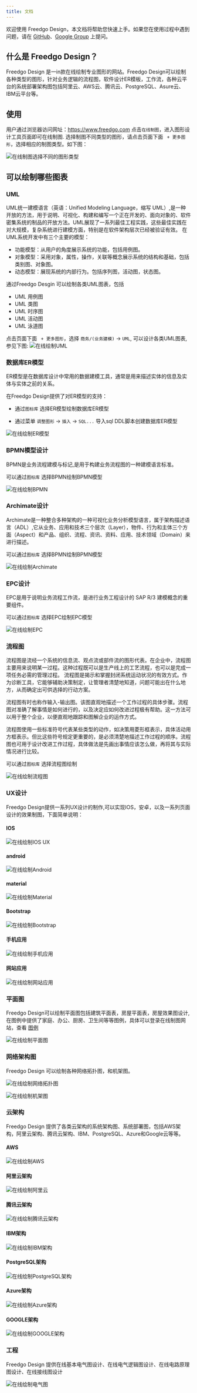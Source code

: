 ```yaml
---
title: 文档
---
```


欢迎使用 Freedgo Design，本文档将帮助您快速上手。如果您在使用过程中遇到问题，请在 [GitHub](https://github.com/csy2013/freedgo/issues)、[Google Group](https://groups.google.com/group/freedgo) 上提问。

## 什么是 Freedgo Design？

Freedgo Design 是一in款在线绘制专业图形的网站。Freedgo Design可以绘制各种类型的图形，针对业务逻辑的流程图，软件设计ER模板，工作流，各种云平台的系统部署架构图包括阿里云、AWS云、腾讯云、PostgreSQL、Asure云、IBM云平台等。



## 使用

用户通过浏览器访问网址：https://www.freedgo.com 点击`在线制图`，进入图形设计工具页面即可在线制图.
选择制图不同类型的图形，请点击页面下面 ` + 更多图形`，选择相应的制图类型。如下图：

![在线制图选择不同的图形类型](https://www.freedgo.com/public/themes/freedgo/index2.png "在线制图选择不同的图形类型")



## 可以绘制哪些图表

### UML

UML统一建模语言（英语：Unified Modeling Language，缩写 UML）,是一种开放的方法，用于说明、可视化、构建和编写一个正在开发的、面向对象的、软件密集系统的制品的开放方法。UML展现了一系列最佳工程实践，这些最佳实践在对大规模，复杂系统进行建模方面，特别是在软件架构层次已经被验证有效。
在UML系统开发中有三个主要的模型：
- 功能模型：从用户的角度展示系统的功能，包括用例图。
- 对象模型：采用对象，属性，操作，关联等概念展示系统的结构和基础，包括类别图、对象图。
- 动态模型：展现系统的内部行为。包括序列图，活动图，状态图。

通过Freedgo Desgin 可以绘制各类UML图表，包括

- UML 用例图
- UML 类图
- UML 时序图
- UML 活动图
- UML 泳道图

点击页面下面 ` + 更多图形`，选择 `商务/(业务建模)` -> `UML`, 可以设计各类UML图表, 参见下图:
![在线绘制UML](https://www.freedgo.com/public/themes/freedgo/index1.png "在线绘制UML")


### 数据库ER模型

ER模型是在数据库设计中常用的数据建模工具，通常是用来描述实体的信息及实体与实体之前的关系。

在Freedgo Design提供了对ER模型的支持：

- 通过`图标库` 选择ER模型绘制数据库ER模型

- 通过菜单 `调整图形` -> `插入` -> `SQL...` 导入sql DDL脚本创建数据库ER模型

![在线绘制ER模型](https://www.freedgo.com/public/themes/freedgo/index4.png "在线绘制ER模型")

<script async src="https://pagead2.googlesyndication.com/pagead/js/adsbygoogle.js"></script><ins class="adsbygoogle" style="display:block; text-align:center;" data-ad-layout="in-article" data-ad-format="fluid" data-ad-client="ca-pub-9055212255210230" data-ad-slot="7941459222"></ins> <script>(adsbygoogle = window.adsbygoogle || []).push({});</script>

### BPMN模型设计

BPMN是业务流程建模与标记,是用于构建业务流程图的一种建模语言标准。

可以通过`图标库` 选择BPMN绘制BPMN模型

![在线绘制BPMN](https://www.freedgo.com/public/themes/freedgo/index5.png "在线绘制BPMN")

### Archimate设计

Archimate是一种整合多种架构的一种可视化业务分析模型语言，属于架构描述语言（ADL）,它从业务、应用和技术三个层次（Layer），物件、行为和主体三个方面（Aspect）和产品、组织、流程、资讯、资料、应用、技术领域（Domain）来进行描述。

可以通过`图标库` 选择BPMN绘制BPMN模型

![在线绘制Archimate](https://www.freedgo.com/public/themes/freedgo/index6.png "在线绘制Archimate")

### EPC设计

EPC是用于说明业务流程工作流，是进行业务工程设计的 SAP R/3 建模概念的重要组件。

可以通过`图标库` 选择EPC绘制EPC模型

![在线绘制EPC](https://www.freedgo.com/public/themes/freedgo/index7.png "在线绘制EPC")

### 流程图

流程图是流经一个系统的信息流、观点流或部件流的图形代表。在企业中，流程图主要用来说明某一过程。这种过程既可以是生产线上的工艺流程，也可以是完成一项任务必需的管理过程。
流程图是揭示和掌握封闭系统运动状况的有效方式。作为诊断工具，它能够辅助决策制定，让管理者清楚地知道，问题可能出在什么地方，从而确定出可供选择的行动方案。

流程图有时也称作输入-输出图。该图直观地描述一个工作过程的具体步骤。流程图对准确了解事情是如何进行的，以及决定应如何改进过程极有帮助。这一方法可以用于整个企业，以便直观地跟踪和图解企业的运作方式。

流程图使用一些标准符号代表某些类型的动作，如决策用菱形框表示，具体活动用方框表示。但比这些符号规定更重要的，是必须清楚地描述工作过程的顺序。流程图也可用于设计改进工作过程，具体做法是先画出事情应该怎么做，再将其与实际情况进行比较。


可以通过`图标库` 选择流程图绘制

![在线绘制流程图](https://www.freedgo.com/public/themes/freedgo/index8.png "在线绘制流程图")

### UX设计

Freedgo Design提供一系列UX设计的制作,可以实现IOS，安卓，以及一系列页面设计的效果制图，下面简单说明：

#### IOS

![在线绘制IOS UX](https://www.freedgo.com/public/themes/freedgo/index10.png "在线绘制IOS UX")

#### android

![在线绘制Android](https://www.freedgo.com/public/themes/freedgo/index12.png "在线绘制Android UX")

#### material

![在线绘制Material](https://www.freedgo.com/public/themes/freedgo/index11.png "在线绘制Material UX")

#### Bootstrap

![在线绘制Bootstrap](https://www.freedgo.com/public/themes/freedgo/index13.png "在线绘制Bootstrap")

#### 手机应用

![在线绘制手机应用](https://www.freedgo.com/public/themes/freedgo/index14.png "在线绘制手机应用")

#### 网站应用

![在线绘制网站应用](https://www.freedgo.com/public/themes/freedgo/index15.png "在线绘制网站应用")


### 平面图
Freedgo Design可以绘制平面图包括建筑平面表，房屋平面表，房屋效果图设计,在图例中提供了家庭、办公、厨房、卫生间等等图例，具体可以登录在线制图网站，查看 [图例](https://www.freedgo.com/showcase/plane_diagram/FloorPlan-1.html "在线制图图例")

![在线绘制平面图](https://www.freedgo.com/public/themes/freedgo/index16.png "在线绘制平面图")


### 网络架构图
Freedgo Design 可以绘制各种网络拓扑图，和机架图。

![在线绘制网络拓扑图](https://www.freedgo.com/public/themes/freedgo/index17.png "网络拓扑图")

![在线绘制机架图](https://www.freedgo.com/public/themes/freedgo/index18.png "机架图")

### 云架构
Freedgo Design 提供了各类云架构的系统架构图、系统部署图，包括AWS架构，阿里云架构、腾讯云架构、IBM、PostgreSQL、Azure和Google云等等。


#### AWS
![在线绘制AWS](https://www.freedgo.com/public/themes/freedgo/index19.png "在线绘制AWS")

#### 阿里云架构

![在线绘制阿里云](https://www.freedgo.com/public/themes/freedgo/index20.png "在线绘制阿里云")

#### 腾讯云架构

![在线绘制腾讯云架构](https://www.freedgo.com/public/themes/freedgo/index21.png "腾讯云架构")

#### IBM架构

![在线绘制IBM架构](https://www.freedgo.com/public/themes/freedgo/index22.png "在线绘制IBM架构")

#### PostgreSQL架构

![在线绘制PostgreSQL架构](https://www.freedgo.com/public/themes/freedgo/index23.png "在线绘制PostgreSQL架构")

#### Azure架构

![在线绘制Azure架构](https://www.freedgo.com/public/themes/freedgo/index24.png "Azure架构")

#### GOOGLE架构

![在线绘制GOOGLE架构](https://www.freedgo.com/public/themes/freedgo/index25.png "在线绘制GOOGLE架构")


### 工程

Freedgo Design 提供在线基本电气图设计、在线电气逻辑图设计、在线电路原理图设计、在线接线图设计

![在线绘制电气图](https://www.freedgo.com/public/themes/freedgo/index26.png "在线绘制电气图")









